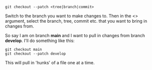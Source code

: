 	git checkout --patch <tree|branch|commit>

Switch to the branch you want to make changes to. Then in the <> argument, select the branch, tree, commit etc. that you want to bring in changes from.

So say I am on branch **main** and I want to pull in changes from branch **develop**. I'll do something like this:

	git checkout main
	git checkout --patch develop

This will pull in 'hunks' of a file one at a time.